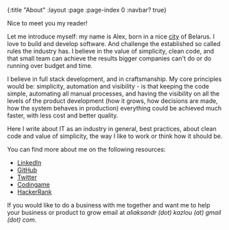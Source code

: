 {:title "About"
 :layout :page
 :page-index 0
 :navbar? true}

Nice to meet you my reader!

Let me introduce myself: my name is Alex, born in a nice [city](https://www.google.nl/maps/place/Gomel,+Belarus/@52.4229779,30.9860372,12z/data=!4m2!3m1!1s0x46d4699b50faf1a5:0x5ecca30fd2361396?hl=en) of Belarus. I love to build and develop software. And challenge the established so called rules the industry has. I believe in the value of simplicity, clean code, and that small team can achieve the results bigger companies can't do or do running over budget and time. 

I believe in full stack development, and in craftsmanship. My core principles would be: simplicity, automation and visibility - is that keeping the code simple, automating all manual processes, and having the visibility on all the levels of the product development (how it grows, how decisions are made, how the system behaves in production) everything could be achieved much faster, with less cost and better quality.

Here I write about IT as an industry in general, best practices, about clean code and value of simplicity, the way I like to work or think how it should be. 

You can find more about me on the following resources:
- <i class="fa fa-linkedin-square"></i> [LinkedIn](https://nl.linkedin.com/in/akazlou)
- <i class="fa fa-github-square"></i> [GitHub](https://github.com/zshamrock)
- <i class="fa fa-twitter-square"></i> [Twitter](https://twitter.com/akazlou)
- [Codingame](https://www.codingame.com/profile/ae433b2b7200a27dc94b3abe13ee3b2c803079)
- [HackerRank](https://www.hackerrank.com/akazlou)

If you would like to do a business with me together and want me to help your business or product to grow email at _aliaksandr (dot) kazlou (at) gmail (dot) com_.
